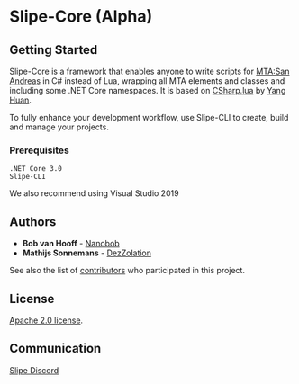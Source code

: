# Slipe-Core (Alpha)

## Getting Started

Slipe-Core is a framework that enables anyone to write scripts for [MTA:San Andreas](https://multitheftauto.com/) in C# instead of Lua, wrapping all MTA elements and classes and including some .NET Core namespaces. It is based on [CSharp.lua](https://github.com/yanghuan/CSharp.lua) by [Yang Huan](https://github.com/yanghuan).

To fully enhance your development workflow, use Slipe-CLI to create, build and manage your projects.

### Prerequisites

```
.NET Core 3.0
Slipe-CLI
```

We also recommend using Visual Studio 2019

## Authors

* **Bob van Hooff** - [Nanobob](https://github.com/NanoBob)
* **Mathijs Sonnemans** - [DezZolation](https://github.com/DezZolation)

See also the list of [contributors](https://github.com/mta-slipe/Slipe-Core/graphs/contributors) who participated in this project.

## License
[Apache 2.0 license](https://github.com/mta-slipe/Slipe-Core/blob/master/LICENSE).

## Communication

[Slipe Discord](https://discord.gg/sZ3GNPF)
